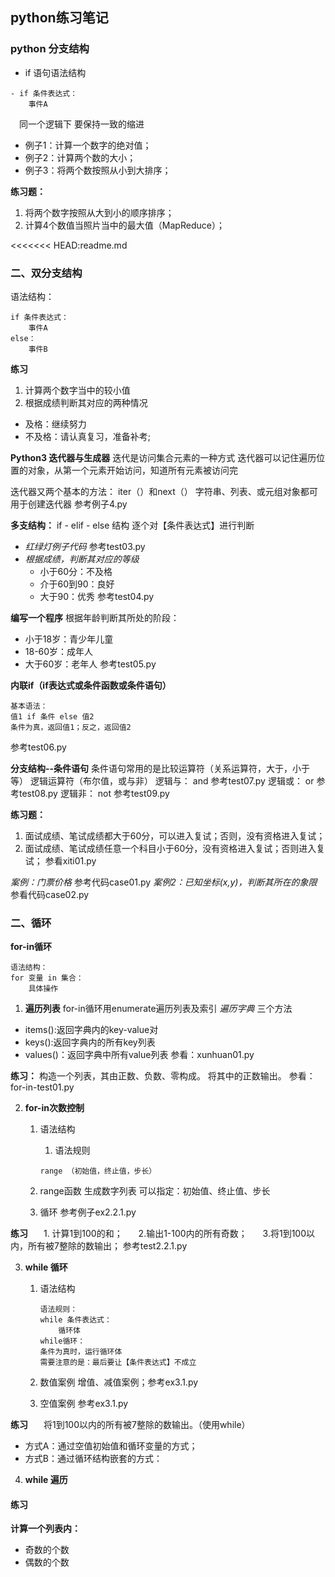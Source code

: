 ## python练习笔记

### python   分支结构

- if   语句语法结构
```
- if 条件表达式：
    事件A
```
&ensp;&ensp;同一个逻辑下   要保持一致的缩进
- 例子1：计算一个数字的绝对值；
- 例子2：计算两个数的大小；
- 例子3：将两个数按照从小到大排序；

**练习题：**
1. 将两个数字按照从大到小的顺序排序；
2. 计算4个数值当照片当中的最大值（MapReduce）；

<<<<<<< HEAD:readme.md

### 二、双分支结构
语法结构：
```
if 条件表达式：
    事件A
else：
    事件B
```
**练习**
1. 计算两个数字当中的较小值
2. 根据成绩判断其对应的两种情况
- 及格：继续努力
- 不及格：请认真复习，准备补考;
  
**Python3 迭代器与生成器**
迭代是访问集合元素的一种方式
迭代器可以记住遍历位置的对象，从第一个元素开始访问，知道所有元素被访问完

迭代器又两个基本的方法：
iter（）和next（）
字符串、列表、或元组对象都可用于创建迭代器
参考例子4.py

**多支结构：**
if - elif - else 结构
逐个对【条件表达式】进行判断
- *红绿灯例子代码*
参考test03.py
- *根据成绩，判断其对应的等级*
    - 小于60分：不及格
    - 介于60到90：良好
    - 大于90：优秀
参考test04.py

**编写一个程序**
根据年龄判断其所处的阶段：
- 小于18岁：青少年儿童
- 18-60岁：成年人
- 大于60岁：老年人
参考test05.py


**内联if（if表达式或条件函数或条件语句）**
```
基本语法：
值1 if 条件 else 值2
条件为真，返回值1；反之，返回值2
```
参考test06.py

**分支结构--条件语句**
条件语句常用的是比较运算符（关系运算符，大于，小于等）
逻辑运算符（布尔值，或与非）
逻辑与：
and
参考test07.py
逻辑或：
or
参考test08.py
逻辑非：
not
参考test09.py

**练习题：**
1. 面试成绩、笔试成绩都大于60分，可以进入复试；否则，没有资格进入复试；
2. 面试成绩、笔试成绩任意一个科目小于60分，没有资格进入复试；否则进入复试；
参看xiti01.py

*案例：门票价格*
参考代码case01.py
*案例2：已知坐标(x,y)，判断其所在的象限*
参看代码case02.py

### 二、循环
**for-in循环**
```
语法结构：
for 变量 in 集合：
    具体操作
```
1. **遍历列表**
for-in循环用enumerate遍历列表及索引
 *遍历字典*
 三个方法
-  items():返回字典内的key-value对
 - keys():返回字典内的所有key列表
- values()：返回字典中所有value列表
 参看：xunhuan01.py

**练习：**
构造一个列表，其由正数、负数、零构成。
将其中的正数输出。
参看：for-in-test01.py

2. **for-in次数控制**
    1. 语法结构
       1. 语法规则
        ```
        range （初始值，终止值，步长）
        ```
    
    2. range函数
        生成数字列表
        可以指定：初始值、终止值、步长
        
    3. 循环
        参考例子ex2.2.1.py

**练习**
&ensp;&ensp;&ensp;1. 计算1到100的和；
&ensp;&ensp;&ensp;2.输出1-100内的所有奇数；
&ensp;&ensp;&ensp;3.将1到100以内，所有被7整除的数输出；
参考test2.2.1.py

3. **while 循环**
    1. 语法结构
        ```
        语法规则：
        while 条件表达式：
            循环体
        while循环：
        条件为真时，运行循环体
        需要注意的是：最后要让【条件表达式】不成立 
        ```
      
    2. 数值案例
          增值、减值案例；参考ex3.1.py
    3. 空值案例
        参考ex3.1.py

**练习**
&ensp;&ensp;&ensp;将1到100以内的所有被7整除的数输出。（使用while）

- 方式A：通过空值初始值和循环变量的方式；
- 方式B：通过循环结构嵌套的方式：
  
4. **while 遍历**
#### 练习
**计算一个列表内：**
- 奇数的个数
- 偶数的个数